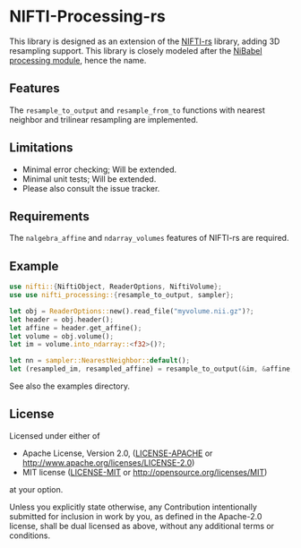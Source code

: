 # NIFTI-Processing-rs
This library is designed as an extension of the [NIFTI-rs] library, adding 3D resampling support. This library is closely modeled after the [NiBabel] [processing module][NiBabel-processing], hence the name.


## Features
The `resample_to_output` and `resample_from_to` functions with nearest neighbor and trilinear resampling are implemented.


## Limitations
  - Minimal error checking; Will be extended.
  - Minimal unit tests; Will be extended.
  - Please also consult the issue tracker.


## Requirements
The `nalgebra_affine` and `ndarray_volumes` features of NIFTI-rs are required.


## Example
```rust
use nifti::{NiftiObject, ReaderOptions, NiftiVolume};
use use nifti_processing::{resample_to_output, sampler};

let obj = ReaderOptions::new().read_file("myvolume.nii.gz")?;
let header = obj.header();
let affine = header.get_affine();
let volume = obj.volume();
let im = volume.into_ndarray::<f32>()?;

let nn = sampler::NearestNeighbor::default();
let (resampled_im, resampled_affine) = resample_to_output(&im, &affine, &[1.0,1.0,1.0], nn)
```

See also the examples directory.


## License
Licensed under either of

* Apache License, Version 2.0, ([LICENSE-APACHE](LICENSE-APACHE) or <http://www.apache.org/licenses/LICENSE-2.0>)
* MIT license ([LICENSE-MIT](LICENSE-MIT) or <http://opensource.org/licenses/MIT>)

at your option.

Unless you explicitly state otherwise, any Contribution intentionally submitted for inclusion in work by you, as defined in the Apache-2.0 license, shall be dual licensed as above, without any additional terms or conditions.



[NiBabel]: https://nipy.org/nibabel/
[NiBabel-processing]: https://nipy.org/nibabel/reference/nibabel.processing.html
[NIFTI-rs]: https://github.com/Enet4/nifti-rs
